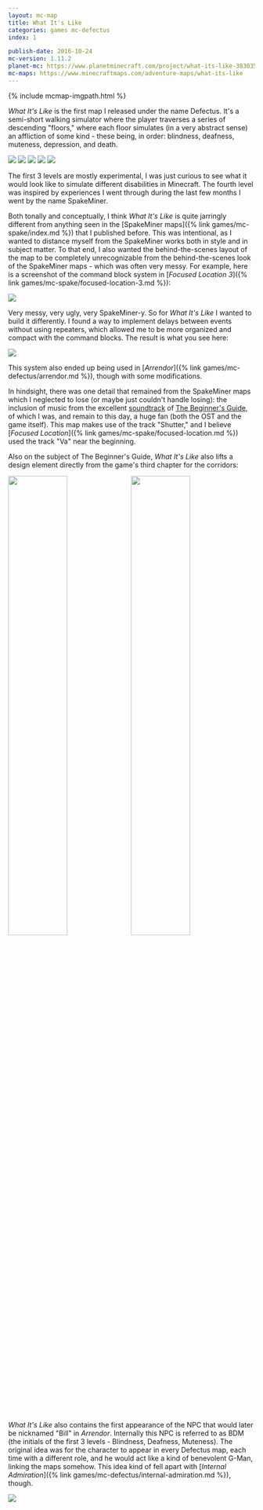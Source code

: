 ```yaml
---
layout: mc-map
title: What It's Like
categories: games mc-defectus
index: 1

publish-date: 2016-10-24
mc-version: 1.11.2
planet-mc: https://www.planetminecraft.com/project/what-its-like-3830359/
mc-maps: https://www.minecraftmaps.com/adventure-maps/what-its-like
---
```


{% include mcmap-imgpath.html %}

*What It's Like* is the first map I released under the name Defectus. It's a semi-short walking simulator where the player traverses a series of descending "floors," where each floor simulates (in a very abstract sense) an affliction of some kind - these being, in order: blindness, deafness, muteness, depression, and death.

<img src="{{ image_dir }}/blindness.png">
<img src="{{ image_dir }}/deafness.png">
<img src="{{ image_dir }}/muteness.png">
<img src="{{ image_dir }}/depression.png">
<img src="{{ image_dir }}/death.png">

The first 3 levels are mostly experimental, I was just curious to see what it would look like to simulate different disabilities in Minecraft. The fourth level was inspired by experiences I went through during the last few months I went by the name SpakeMiner.

Both tonally and conceptually, I think *What It's Like* is quite jarringly different from anything seen in the [SpakeMiner maps]({% link games/mc-spake/index.md %}) that I published before. This was intentional, as I wanted to distance myself from the SpakeMiner works both in style and in subject matter. To that end, I also wanted the behind-the-scenes layout of the map to be completely unrecognizable from the behind-the-scenes look of the SpakeMiner maps - which was often very messy. For example, here is a screenshot of the command block system in [*Focused Location 3*]({% link games/mc-spake/focused-location-3.md %}):

<img src="{{ image_dir }}/cmd-blocks-fl3.png">

Very messy, very ugly, very SpakeMiner-y. So for *What It's Like* I wanted to build it differently. I found a way to implement delays between events without using repeaters, which allowed me to be more organized and compact with the command blocks. The result is what you see here:

<img src="{{ image_dir }}/cmd-blocks-wil.png">

This system also ended up being used in [*Arrendor*]({% link games/mc-defectus/arrendor.md %}), though with some modifications.

In hindsight, there was one detail that remained from the SpakeMiner maps which I neglected to lose (or maybe just couldn't handle losing): the inclusion of music from the excellent [soundtrack](https://dualryan.bandcamp.com/album/the-beginners-guide-soundtrack) of [The Beginner's Guide](https://thebeginnersgui.de/), of which I was, and remain to this day, a huge fan (both the OST and the game itself). This map makes use of the track "Shutter," and I believe [*Focused Location*]({% link games/mc-spake/focused-location.md %}) used the track "Va" near the beginning.

Also on the subject of The Beginner's Guide, *What It's Like* also lifts a design element directly from the game's third chapter for the corridors:

<img src="{{ image_dir }}/corridor-example.png" style="display: inline; width: 49%">
<img src="{{ image_dir }}/corridor-example-tbg.png" style="display: inline; width: 49%">

*What It's Like* also contains the first appearance of the NPC that would later be nicknamed "Bill" in *Arrendor*. Internally this NPC is referred to as BDM (the initials of the first 3 levels - Blindness, Deafness, Muteness). The original idea was for the character to appear in every Defectus map, each time with a different role, and he would act like a kind of benevolent G-Man, linking the maps somehow. This idea kind of fell apart with [*Internal Admiration*]({% link games/mc-defectus/internal-admiration.md %}), though.

<img src="{{ image_dir }}/bdm.png">